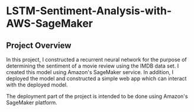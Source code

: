 # LSTM-Sentiment-Analysis-with-AWS-SageMaker

## Project Overview

In this project, I constructed a recurrent neural network for the purpose of determining the sentiment of a movie review using the IMDB data set. I created this model using Amazon's SageMaker service. In addition, I deployed the model and constructed a simple web app which can interact with the deployed model.

The deployment part of the project is intended to be done using Amazon's SageMaker platform.
